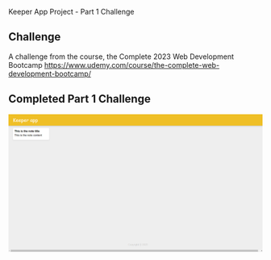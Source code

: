 Keeper App Project - Part 1 Challenge

## Challenge

A challenge from the course, the Complete 2023 Web Development Bootcamp
https://www.udemy.com/course/the-complete-web-development-bootcamp/


## Completed Part 1 Challenge
![keeperApp.png](public/keeperApp.png "Keeper App")